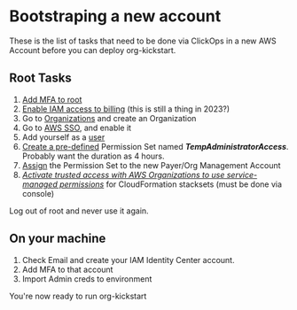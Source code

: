 # Bootstraping a new account

These is the list of tasks that need to be done via ClickOps in a new AWS Account before you can deploy org-kickstart.


## Root Tasks
1. [Add MFA to root](https://us-east-1.console.aws.amazon.com/iam/home?region=us-east-1#/security_credentials)
2. [Enable IAM access to billing](https://us-east-1.console.aws.amazon.com/billing/home?region=us-east-1#/account) (this is still a thing in 2023?)
3. Go to [Organizations](https://us-east-1.console.aws.amazon.com/organizations/v2/home?region=us-east-1#) and create an Organization
4. Go to [AWS SSO](https://us-east-1.console.aws.amazon.com/singlesignon/home?region=us-east-1#!/), and enable it
5. Add yourself as a [user](https://us-east-1.console.aws.amazon.com/singlesignon/home?region=us-east-1#!/instances/fnord/users$addUserWizard)
6. [Create a pre-defined](https://us-east-1.console.aws.amazon.com/iamv2/home?region=us-east-1#/organization/permission-sets/create)  Permission Set named ***TempAdministratorAccess***. Probably want the duration as 4 hours.
7. [Assign](https://us-east-1.console.aws.amazon.com/iamv2/home?region=us-east-1#/organization/accounts) the Permission Set to the new Payer/Org Management Account
8. [*Activate trusted access with AWS Organizations to use service-managed permissions*](https://us-east-1.console.aws.amazon.com/cloudformation/home?region=us-east-1#/stacksets) for CloudFormation stacksets (must be done via console)

Log out of root and never use it again.


## On your machine
1. Check Email and create your IAM Identity Center account.
1. Add MFA to that account
1. Import Admin creds to environment

You're now ready to run org-kickstart